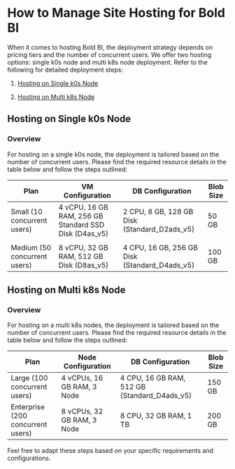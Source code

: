 # How to Manage Site Hosting for Bold BI

When it comes to hosting Bold BI, the deployment strategy depends on pricing tiers and the number of concurrent users. We offer two hosting options: 
single k0s node and multi k8s node deployment. Refer to the following for detailed deployment steps:

1. [Hosting on Single k0s Node](#hosting-on-single-k0s-node)

2. [Hosting on Multi k8s Node](#hosting-on-multi-k8s-node)

## Hosting on Single k0s Node

### Overview

For hosting on a single k0s node, the deployment is tailored based on the number of concurrent users. Please find the required resource details in the table below and follow the steps outlined:

| Plan                      | VM Configuration             | DB Configuration                  | Blob Size |
|---------------------------|------------------------------|-----------------------------------|-----------|
| Small (10 concurrent users)| 4 vCPU, 16 GB RAM, 256 GB Standard SSD Disk (D4as_v5) | 2 CPU, 8 GB, 128 GB Disk (Standard_D2ads_v5) | 50 GB      |
|                           |                              |                                   |           |
| Medium (50 concurrent users)| 8 vCPU, 32 GB RAM, 512 GB Disk (D8as_v5) | 4 CPU, 16 GB, 256 GB Disk (Standard_D4ads_v5) | 100 GB     |

## Hosting on Multi k8s Node

### Overview

For hosting on a multi k8s nodes, the deployment is tailored based on the number of concurrent users. Please find the required resource details in the table below and follow the steps outlined:

| Plan                           | Node Configuration                     | DB Configuration                               | Blob Size |
|--------------------------------|-----------------------------------------|------------------------------------------------|-----------|
| Large (100 concurrent users)    | 4 vCPUs, 16 GB RAM, 3 Node              | 4 CPU, 16 GB RAM, 512 GB (Standard_D4ads_v5)   | 150 GB    |
| Enterprise (200 concurrent users)| 8 vCPUs, 32 GB RAM, 3 Node              | 8 CPU, 32 GB RAM, 1 TB                          | 200 GB    |


Feel free to adapt these steps based on your specific requirements and configurations.



